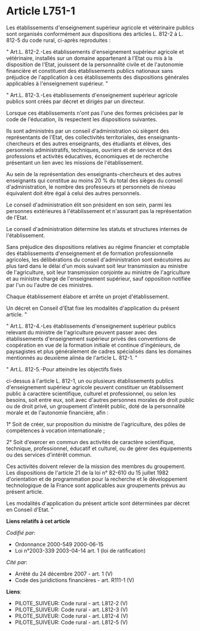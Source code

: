 # Article L751-1

Les établissements d'enseignement supérieur agricole et vétérinaire publics sont organisés conformément aux dispositions des
articles L. 812-2 à L. 812-5 du code rural, ci-après reproduites : 

" Art.L. 812-2.-Les établissements d'enseignement supérieur agricole et vétérinaire, installés sur un domaine appartenant à
l'Etat ou mis à la disposition de l'Etat, jouissent de la personnalité civile et de l'autonomie financière et constituent des
établissements publics nationaux sans préjudice de l'application à ces établissements des dispositions générales applicables
à l'enseignement supérieur. " 

" Art.L. 812-3.-Les établissements d'enseignement supérieur agricole publics sont créés par décret et dirigés par un
directeur. 

Lorsque ces établissements n'ont pas l'une des formes précisées par le code de l'éducation, ils respectent les dispositions
suivantes. 

Ils sont administrés par un conseil d'administration où siègent des représentants de l'Etat, des collectivités territoriales,
des enseignants-chercheurs et des autres enseignants, des étudiants et élèves, des personnels administratifs, techniques,
ouvriers et de service et des professions et activités éducatives, économiques et de recherche présentant un lien avec les
missions de l'établissement. 

Au sein de la représentation des enseignants-chercheurs et des autres enseignants qui constitue au moins 20 % du total des
sièges du conseil d'administration, le nombre des professeurs et personnels de niveau équivalent doit être égal à celui des
autres personnels. 

Le conseil d'administration élit son président en son sein, parmi les personnes extérieures à l'établissement et n'assurant
pas la représentation de l'Etat. 

Le conseil d'administration détermine les statuts et structures internes de l'établissement. 

Sans préjudice des dispositions relatives au régime financier et comptable des établissements d'enseignement et de formation
professionnelle agricoles, les délibérations du conseil d'administration sont exécutoires au plus tard dans le délai d'un
mois suivant soit leur transmission au ministre de l'agriculture, soit leur transmission conjointe au ministre de
l'agriculture et au ministre chargé de l'enseignement supérieur, sauf opposition notifiée par l'un ou l'autre de ces
ministres. 

Chaque établissement élabore et arrête un projet d'établissement. 

Un décret en Conseil d'Etat fixe les modalités d'application du présent article. " 

" Art.L. 812-4.-Les établissements d'enseignement supérieur publics relevant du ministre de l'agriculture peuvent passer avec
des établissements d'enseignement supérieur privés des conventions de coopération en vue de la formation initiale et continue
d'ingénieurs, de paysagistes et plus généralement de cadres spécialisés dans les domaines mentionnés au deuxième alinéa de
l'article L. 812-1. " 

" Art.L. 812-5.-Pour atteindre les objectifs fixés 

ci-dessus à l'article L. 812-1, un ou plusieurs établissements publics d'enseignement supérieur agricole peuvent constituer
un établissement public à caractère scientifique, culturel et professionnel, ou selon les besoins, soit entre eux, soit avec
d'autres personnes morales de droit public ou de droit privé, un groupement d'intérêt public, doté de la personnalité morale
et de l'autonomie financière, afin : 

1° Soit de créer, sur proposition du ministre de l'agriculture, des pôles de compétences à vocation internationale ; 

2° Soit d'exercer en commun des activités de caractère scientifique, technique, professionnel, éducatif et culturel, ou de
gérer des équipements ou des services d'intérêt commun. 

Ces activités doivent relever de la mission des membres du groupement. Les dispositions de l'article 21 de la loi n° 82-610
du 15 juillet 1982 d'orientation et de programmation pour la recherche et le développement technologique de la France sont
applicables aux groupements prévus au présent article. 

Les modalités d'application du présent article sont déterminées par décret en Conseil d'Etat. "

**Liens relatifs à cet article**

_Codifié par_:

  - Ordonnance 2000-549 2000-06-15
  - Loi n°2003-339 2003-04-14 art. 1 (loi de ratification)

_Cité par_:

  - Arrêté du 24 décembre 2007 - art. 1 (V)
  - Code des juridictions financières - art. R111-1 (V)

**Liens**:

  - PILOTE_SUIVEUR: Code rural - art. L812-2 (V)
  - PILOTE_SUIVEUR: Code rural - art. L812-3 (V)
  - PILOTE_SUIVEUR: Code rural - art. L812-4 (V)
  - PILOTE_SUIVEUR: Code rural - art. L812-5 (V)
